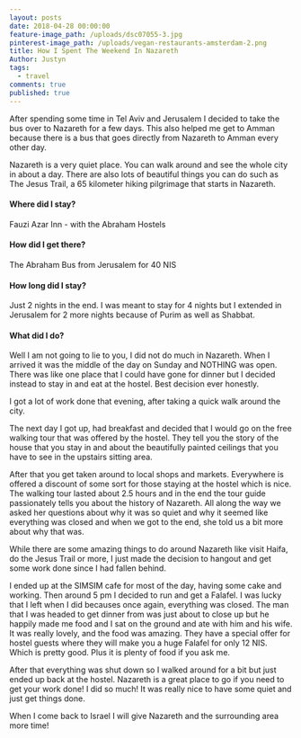 ```yaml
---
layout: posts
date: 2018-04-28 00:00:00
feature-image_path: /uploads/dsc07055-3.jpg
pinterest-image_path: /uploads/vegan-restaurants-amsterdam-2.png
title: How I Spent The Weekend In Nazareth
Author: Justyn
tags:
  - travel
comments: true
published: true
---
```


After spending some time in Tel Aviv and Jerusalem I decided to take the bus over to Nazareth for a few days. This also helped me get to Amman because there is a bus that goes directly from Nazareth to Amman every other day.

Nazareth is a very quiet place. You can walk around and see the whole city in about a day. There are also lots of beautiful things you can do such as The Jesus Trail, a 65 kilometer hiking pilgrimage that starts in Nazareth.

#### Where did I stay?

Fauzi Azar Inn - with the Abraham Hostels

#### How did I get there?

The Abraham Bus from Jerusalem for 40 NIS

#### How long did I stay?

Just 2 nights in the end. I was meant to stay for 4 nights but I extended in Jerusalem for 2 more nights because of Purim as well as Shabbat.

#### What did I do?

Well I am not going to lie to you, I did not do much in Nazareth. When I arrived it was the middle of the day on Sunday and NOTHING was open. There was like one place that I could have gone for dinner but I decided instead to stay in and eat at the hostel. Best decision ever honestly.

I got a lot of work done that evening, after taking a quick walk around the city.

The next day I got up, had breakfast and decided that I would go on the free walking tour that was offered by the hostel. They tell you the story of the house that you stay in and about the beautifully painted ceilings that you have to see in the upstairs sitting area.

After that you get taken around to local shops and markets. Everywhere is offered a discount of some sort for those staying at the hostel which is nice. The walking tour lasted about 2.5 hours and in the end the tour guide passionately tells you about the history of Nazareth. All along the way we asked her questions about why it was so quiet and why it seemed like everything was closed and when we got to the end, she told us a bit more about why that was.

While there are some amazing things to do around Nazareth like visit Haifa, do the Jesus Trail or more, I just made the decision to hangout and get some work done since I had fallen behind.

I ended up at the SIMSIM cafe for most of the day, having some cake and working. Then around 5 pm I decided to run and get a Falafel. I was lucky that I left when I did becauses once again, everything was closed. The man that I was headed to get dinner from was just about to close up but he happily made me food and I sat on the ground and ate with him and his wife. It was really lovely, and the food was amazing. They have a special offer for hostel guests where they will make you a huge Falafel for only 12 NIS. Which is pretty good. Plus it is plenty of food if you ask me.

After that everything was shut down so I walked around for a bit but just ended up back at the hostel. Nazareth is a great place to go if you need to get your work done! I did so much! It was really nice to have some quiet and just get things done.

When I come back to Israel I will give Nazareth and the surrounding area more time!
